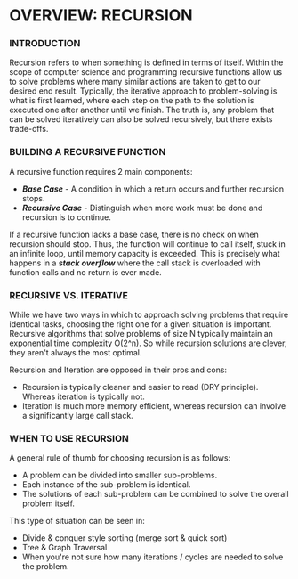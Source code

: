# OVERVIEW: RECURSION
### INTRODUCTION
Recursion refers to when something is defined in terms of itself. Within the scope of computer science and programming
recursive functions allow us to solve problems where many similar actions are taken to get to our desired end result.
Typically, the iterative approach to problem-solving is what is first learned, where each step on the path to the 
solution is executed one after another until we finish. The truth is, any problem that can be solved iteratively can also
be solved recursively, but there exists trade-offs.

### BUILDING A RECURSIVE FUNCTION
A recursive function requires 2 main components:
* ***Base Case*** - A condition in which a return occurs and further recursion stops.
* ***Recursive Case*** - Distinguish when more work must be done and recursion is to continue.  

If a recursive function lacks a base case, there is no check on when recursion should stop. Thus, the function will
continue to call itself, stuck in an infinite loop, until memory capacity is exceeded. This is precisely what happens in
a ***stack overflow*** where the call stack is overloaded with function calls and no return is ever made.

### RECURSIVE VS. ITERATIVE
While we have two ways in which to approach solving problems that require identical tasks, choosing the right one for a 
given situation is important. Recursive algorithms that solve problems of size N typically maintain an exponential time 
complexity O(2^n). So while recursion solutions are clever, they aren't always the most optimal.  

Recursion and Iteration are opposed in their pros and cons:
- Recursion is typically cleaner and easier to read (DRY principle). Whereas iteration is typically not.
- Iteration is much more memory efficient, whereas recursion can involve a significantly large call stack.

### WHEN TO USE RECURSION
A general rule of thumb for choosing recursion is as follows:
- A problem can be divided into smaller sub-problems.
- Each instance of the sub-problem is identical.
- The solutions of each sub-problem can be combined to solve the overall problem itself.

This type of situation can be seen in:
- Divide & conquer style sorting (merge sort & quick sort)
- Tree & Graph Traversal
- When you're not sure how many iterations / cycles are needed to solve the problem.